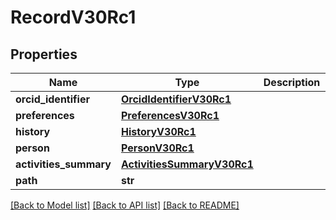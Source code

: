 # RecordV30Rc1

## Properties
Name | Type | Description | Notes
------------ | ------------- | ------------- | -------------
**orcid_identifier** | [**OrcidIdentifierV30Rc1**](OrcidIdentifierV30Rc1.md) |  | [optional] 
**preferences** | [**PreferencesV30Rc1**](PreferencesV30Rc1.md) |  | [optional] 
**history** | [**HistoryV30Rc1**](HistoryV30Rc1.md) |  | [optional] 
**person** | [**PersonV30Rc1**](PersonV30Rc1.md) |  | [optional] 
**activities_summary** | [**ActivitiesSummaryV30Rc1**](ActivitiesSummaryV30Rc1.md) |  | [optional] 
**path** | **str** |  | [optional] 

[[Back to Model list]](../README.md#documentation-for-models) [[Back to API list]](../README.md#documentation-for-api-endpoints) [[Back to README]](../README.md)

